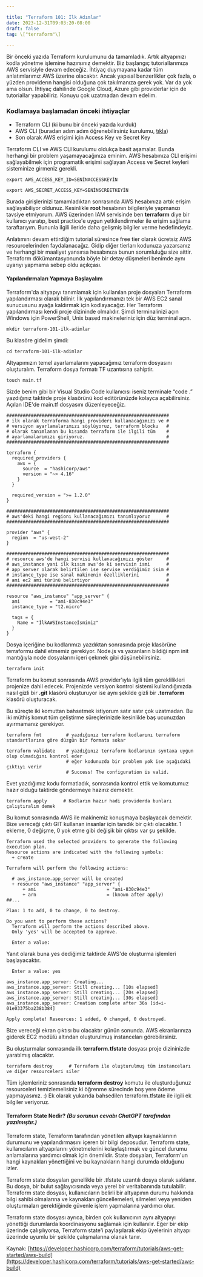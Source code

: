 ```yaml
---

title: "Terraform 101: İlk Adımlar"  
date: 2023-12-31T09:03:20-08:00  
draft: false  
tag: \["terraform"\]

---
```


Bir önceki yazıda Terraform kurulumunu da tamamladık. Artık altyapınızı kodla yönetme işlemine hazırsınız demektir. Biz başlangıç tutoriallarımıza AWS servisiyle devam edeceğiz. İhtiyaç duymayana kadar tüm anlatımlarımız AWS üzerine olacaktır. Ancak yapısal benzerlikler çok fazla, o yüzden providerın hangisi olduğuna çok takılmanıza gerek yok. Var da yok ama olsun. İhtiyaç dahilinde Google Cloud, Azure gibi providerlar için de tutoriallar yapabiliriz. Konuyu çok uzatmadan devam edelim.

### Kodlamaya başlamadan önceki ihtiyaçlar

*   Terraform CLI (ki bunu bir önceki yazıda kurduk)
*   AWS CLI (buradan adım adım öğrenebilirsiniz kurulumu, [tıkla](https://docs.aws.amazon.com/cli/latest/userguide/getting-started-install.html))
*   Son olarak AWS erişimi için Access Key ve Secret Key

Terraform CLI ve AWS CLI kurulumu oldukça basit aşamalar. Bunda herhangi bir problem yaşamayacağınıza eminim. AWS hesabınıza CLI erişimi sağlayabilmek için programatik erişimi sağlayan Access ve Secret keyleri sisteminize girmeniz gerekli.

```plaintext
export AWS_ACCESS_KEY_ID=SENİNACCESSKEYİN
```

```plaintext
export AWS_SECRET_ACCESS_KEY=SENİNSCREETKEYİN
```

Burada girişlerinizi tamamladıktan sonrasında AWS hesabınıza artık erişim sağlayabiliyor oldunuz. Kesinlikle **root** hesabının bilgileriyle yapmanızı tavsiye etmiyorum. AWS üzerinden IAM servisinde ben **terraform** diye bir kullanıcı yaratıp, best practice'e uygun yetkilendirmeler ile erişim sağlama taraftarıyım. Bununla ilgili ileride daha gelişmiş bilgiler verme hedefindeyiz.

Anlatımını devam ettirdiğim tutorial süresince free tier olarak ücretsiz AWS resourcelerinden faydalanacağız. Gidip diğer tierları kodunuza yazarsanız ve herhangi bir maaliyet yansırsa hesabınıza bunun sorumluluğu size aittir. Terraform dökümantasyonunda böyle bir detay düşmeleri benimde aynı uyarıyı yapmama sebep oldu açıkçası.

#### Yapılandırmaları Yapmaya Başlayalım

Terraform'da altyapıyı tanımlamak için kullanılan proje dosyaları Terraform yapılandırması olarak bilinir. İlk yapılandırmanızı tek bir AWS EC2 sanal sunucusunu ayağa kaldırmak için kodlayacağız. Her Terraform yapılandırması kendi proje dizininde olmalıdır. Şimdi terminalinizi açın Windows için PowerShell, Unix based makineleriniz için düz terminal açın.

```plaintext
mkdir terraform-101-ilk-adimlar
```

Bu klasöre gidelim şimdi:

```plaintext
cd terraform-101-ilk-adimlar
```

Altyapımızın temel ayarlamalarını yapacağımız terraform dosyasını oluşturalım. Terraform dosya formatı TF uzantısına sahiptir.

```plaintext
touch main.tf
```

Sizde benim gibi bir Visual Studio Code kullanıcısı iseniz terminale “code .” yazdığınız taktirde proje klasörünü kod editörünüzde kolayca açabilirsiniz. Açılan IDE'de main.tf dosyasını düzenleyeceğiz.

```plaintext
############################################################
# ilk olarak terraforma hangi providerı kullanacağımızı ve #
# versiyon ayarlamalarımızı söylüyoruz, terraform blocku   #
# olarak tanımlanan bu kısımda terraform ile ilgili tüm    #
# ayarlamalarımızı giriyoruz.                              #
############################################################

terraform {
  required_providers {
    aws = {
      source  = "hashicorp/aws"
      version = "~> 4.16"
    }
  }

  required_version = ">= 1.2.0"
}

############################################################
# aws'deki hangi regionı kullanacağımızı tanımlıyoruz      #
############################################################

provider "aws" {
  region  = "us-west-2"
}

############################################################
# resource aws'de hangi servisi kullanacağımızı göster     #
# aws_instance yani ilk kısım aws'de ki servisin ismi      #
# app_server olarak belirtilen ise servise verdiğimiz isim #
# instance_type ise sanal makinenin özelliklerini          #
# ami ec2 ami türünü belirtiyor                            #
############################################################

resource "aws_instance" "app_server" {
  ami           = "ami-830c94e3"
  instance_type = "t2.micro"

  tags = {
    Name = "İlkAWSInstanceİsmimiz"
  }
}
```

Dosya içeriğine bu kodlarımızı yazdıktan sonrasında proje klasörüne terraformu dahil etmemiz gerekiyor. Node.js vs yazanların bildiği npm init mantığıyla node dosyalarını içeri çekmek gibi düşünebilirsiniz.

```plaintext
terraform init
```

Terraform bu komut sonrasında AWS provider'ıyla ilgili tüm gereklilikleri projenize dahil edecek. Projenizde versiyon kontrol sistemi kullandığınızda nasıl gizli bir **.git** klasörü oluşturuyor ise aynı şekilde gizli bir **.terraform** klasörü oluşturacak.

Bu süreçte iki komuttan bahsetmek istiyorum satır satır çok uzatmadan. Bu iki müthiş komut tüm geliştirme süreçlerinizde kesinlikle baş ucunuzdan ayırmamanız gerekiyor. 

```plaintext
terraform fmt         # yazdığınız terraform kodlarını terraform standartlarına göre düzgün bir formata sokar
```

```plaintext
terraform validate    # yazdığınız terraform kodlarının syntaxa uygun olup olmadığını kontrol eder 
                      # eğer kodunuzda bir problem yok ise aşağıdaki çıktıyı verir
                      # Success! The configuration is valid.
```

Evet yazdığımız kodu formatladık, sonrasında kontrol ettik ve komutumuz hazır olduğu taktirde göndermeye hazırız demektir.

```plaintext
terraform apply      # Kodlarım hazır hadi providerda bunları çalıştıralım demek
```

Bu komut sonrasında AWS ile makinemiz konuşmaya başlayacak demektir. Bize vereceği çıktı GIT kullanan insanlar için tanıdık bir çıktı olacaktır. 1 ekleme, 0 değişme, 0 yok etme gibi değişik bir çıktısı var şu şekilde.

```plaintext
Terraform used the selected providers to generate the following execution plan.
Resource actions are indicated with the following symbols:
  + create

Terraform will perform the following actions:

  # aws_instance.app_server will be created
  + resource "aws_instance" "app_server" {
      + ami                          = "ami-830c94e3"
      + arn                          = (known after apply)
##...

Plan: 1 to add, 0 to change, 0 to destroy.

Do you want to perform these actions?
  Terraform will perform the actions described above.
  Only 'yes' will be accepted to approve.

  Enter a value:
```

Yanıt olarak buna yes dediğimiz taktirde AWS'de oluşturma işlemleri başlayacaktır.

```plaintext
  Enter a value: yes

aws_instance.app_server: Creating...
aws_instance.app_server: Still creating... [10s elapsed]
aws_instance.app_server: Still creating... [20s elapsed]
aws_instance.app_server: Still creating... [30s elapsed]
aws_instance.app_server: Creation complete after 36s [id=i-01e03375ba238b384]

Apply complete! Resources: 1 added, 0 changed, 0 destroyed.
```

Bize vereceği ekran çıktısı bu olacaktır günün sonunda. AWS ekranlarınıza giderek EC2 modülü altından oluşturulmuş instanceları görebilirsiniz. 

Bu oluşturmalar sonrasında ilk **terraform.tfstate** dosyası proje dizininizde yaratılmış olacaktır.

```plaintext
terraform destroy      # Terraform ile oluşturulmuş tüm instanceları ve diğer resourceleri siler
```

Tüm işlemleriniz sonrasında **terraform destroy** komutu ile oluşturduğunuz resourceleri temizlemelisiniz ki öğrenme sürecinde boş yere ödeme yapmayasınız. :) Ek olarak yukarıda bahsedilen terraform.tfstate ile ilgili ek bilgiler veriyoruz.

#### Terraform State Nedir? _(Bu sorunun cevabı ChatGPT tarafından yazılmıştır.)_

Terraform state, Terraform tarafından yönetilen altyapı kaynaklarının durumunu ve yapılandırmasını içeren bir bilgi deposudur. Terraform state, kullanıcıların altyapılarını yönetmelerini kolaylaştırmak ve güncel durumu anlamalarına yardımcı olmak için önemlidir. State dosyaları, Terraform'un hangi kaynakları yönettiğini ve bu kaynakların hangi durumda olduğunu izler.

Terraform state dosyaları genellikle bir .tfstate uzantılı dosya olarak saklanır. Bu dosya, bir bulut sağlayıcısında veya yerel bir veritabanında tutulabilir. Terraform state dosyası, kullanıcıların belirli bir altyapının durumu hakkında bilgi sahibi olmalarına ve kaynakları güncellemeleri, silmeleri veya yeniden oluşturmaları gerektiğinde güvenle işlem yapmalarına yardımcı olur.

Terraform state dosyası ayrıca, birden çok kullanıcının aynı altyapıyı yönettiği durumlarda koordinasyonu sağlamak için kullanılır. Eğer bir ekip üzerinde çalışılıyorsa, Terraform state'i paylaşılarak ekip üyelerinin altyapı üzerinde uyumlu bir şekilde çalışmalarına olanak tanır.

Kaynak: [https://developer.hashicorp.com/terraform/tutorials/aws-get-started/aws-build](https://developer.hashicorp.com/terraform/tutorials/aws-get-started/aws-build)